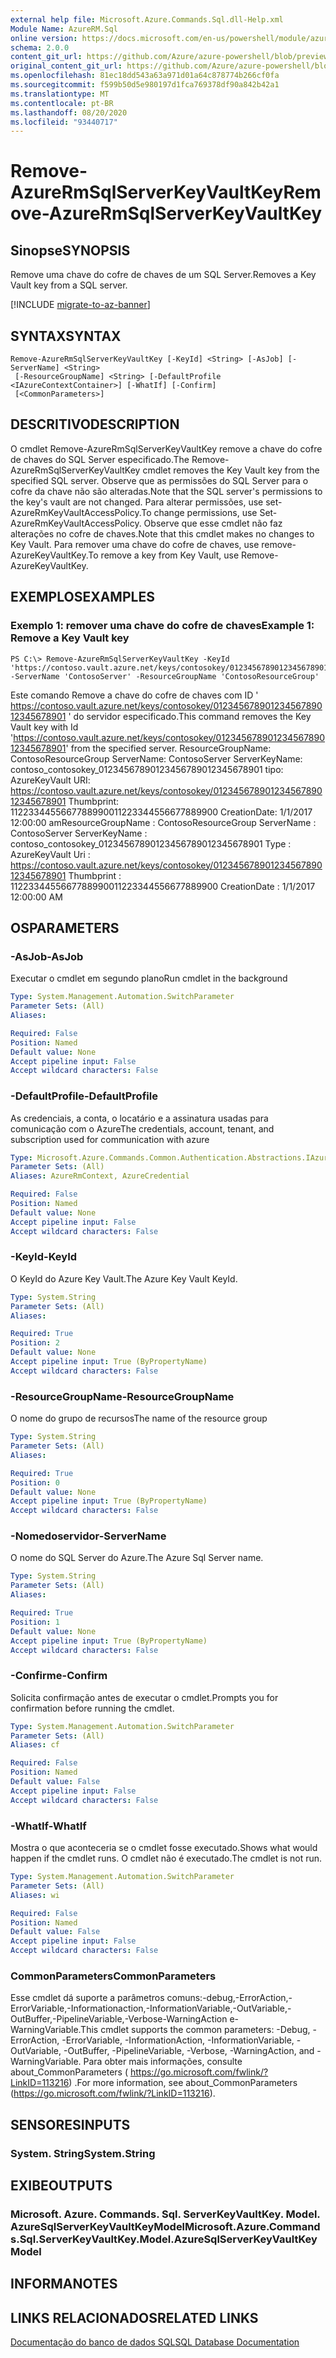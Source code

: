 ```yaml
---
external help file: Microsoft.Azure.Commands.Sql.dll-Help.xml
Module Name: AzureRM.Sql
online version: https://docs.microsoft.com/en-us/powershell/module/azurerm.sql/remove-azurermsqlserverkeyvaultkey
schema: 2.0.0
content_git_url: https://github.com/Azure/azure-powershell/blob/preview/src/ResourceManager/Sql/Commands.Sql/help/Remove-AzureRmSqlServerKeyVaultKey.md
original_content_git_url: https://github.com/Azure/azure-powershell/blob/preview/src/ResourceManager/Sql/Commands.Sql/help/Remove-AzureRmSqlServerKeyVaultKey.md
ms.openlocfilehash: 81ec18dd543a63a971d01a64c878774b266cf0fa
ms.sourcegitcommit: f599b50d5e980197d1fca769378df90a842b42a1
ms.translationtype: MT
ms.contentlocale: pt-BR
ms.lasthandoff: 08/20/2020
ms.locfileid: "93440717"
---
```

# <span data-ttu-id="5cc2e-101">Remove-AzureRmSqlServerKeyVaultKey</span><span class="sxs-lookup"><span data-stu-id="5cc2e-101">Remove-AzureRmSqlServerKeyVaultKey</span></span>

## <span data-ttu-id="5cc2e-102">Sinopse</span><span class="sxs-lookup"><span data-stu-id="5cc2e-102">SYNOPSIS</span></span>
<span data-ttu-id="5cc2e-103">Remove uma chave do cofre de chaves de um SQL Server.</span><span class="sxs-lookup"><span data-stu-id="5cc2e-103">Removes a Key Vault key from a SQL server.</span></span>

[!INCLUDE [migrate-to-az-banner](../../includes/migrate-to-az-banner.md)]

## <span data-ttu-id="5cc2e-104">SYNTAX</span><span class="sxs-lookup"><span data-stu-id="5cc2e-104">SYNTAX</span></span>

```
Remove-AzureRmSqlServerKeyVaultKey [-KeyId] <String> [-AsJob] [-ServerName] <String>
 [-ResourceGroupName] <String> [-DefaultProfile <IAzureContextContainer>] [-WhatIf] [-Confirm]
 [<CommonParameters>]
```

## <span data-ttu-id="5cc2e-105">DESCRITIVO</span><span class="sxs-lookup"><span data-stu-id="5cc2e-105">DESCRIPTION</span></span>
<span data-ttu-id="5cc2e-106">O cmdlet Remove-AzureRmSqlServerKeyVaultKey remove a chave do cofre de chaves do SQL Server especificado.</span><span class="sxs-lookup"><span data-stu-id="5cc2e-106">The Remove-AzureRmSqlServerKeyVaultKey cmdlet removes the Key Vault key from the specified SQL server.</span></span>
<span data-ttu-id="5cc2e-107">Observe que as permissões do SQL Server para o cofre da chave não são alteradas.</span><span class="sxs-lookup"><span data-stu-id="5cc2e-107">Note that the SQL server's permissions to the key's vault are not changed.</span></span>
<span data-ttu-id="5cc2e-108">Para alterar permissões, use set-AzureRmKeyVaultAccessPolicy.</span><span class="sxs-lookup"><span data-stu-id="5cc2e-108">To change permissions, use Set-AzureRmKeyVaultAccessPolicy.</span></span>
<span data-ttu-id="5cc2e-109">Observe que esse cmdlet não faz alterações no cofre de chaves.</span><span class="sxs-lookup"><span data-stu-id="5cc2e-109">Note that this cmdlet makes no changes to Key Vault.</span></span>
<span data-ttu-id="5cc2e-110">Para remover uma chave do cofre de chaves, use remove-AzureKeyVaultKey.</span><span class="sxs-lookup"><span data-stu-id="5cc2e-110">To remove a key from Key Vault, use Remove-AzureKeyVaultKey.</span></span>

## <span data-ttu-id="5cc2e-111">EXEMPLOS</span><span class="sxs-lookup"><span data-stu-id="5cc2e-111">EXAMPLES</span></span>

### <span data-ttu-id="5cc2e-112">Exemplo 1: remover uma chave do cofre de chaves</span><span class="sxs-lookup"><span data-stu-id="5cc2e-112">Example 1: Remove a Key Vault key</span></span>
```
PS C:\> Remove-AzureRmSqlServerKeyVaultKey -KeyId 'https://contoso.vault.azure.net/keys/contosokey/01234567890123456789012345678901' -ServerName 'ContosoServer' -ResourceGroupName 'ContosoResourceGroup'
```

<span data-ttu-id="5cc2e-113">Este comando Remove a chave do cofre de chaves com ID ' https://contoso.vault.azure.net/keys/contosokey/01234567890123456789012345678901 ' do servidor especificado.</span><span class="sxs-lookup"><span data-stu-id="5cc2e-113">This command removes the Key Vault key with Id 'https://contoso.vault.azure.net/keys/contosokey/01234567890123456789012345678901' from the specified server.</span></span>
<span data-ttu-id="5cc2e-114">ResourceGroupName: ContosoResourceGroup ServerName: ContosoServer ServerKeyName: contoso_contosokey_01234567890123456789012345678901 tipo: AzureKeyVault URI: https://contoso.vault.azure.net/keys/contosokey/01234567890123456789012345678901 Thumbprint: 1122334455667788990011223344556677889900 CreationDate: 1/1/2017 12:00:00 am</span><span class="sxs-lookup"><span data-stu-id="5cc2e-114">ResourceGroupName : ContosoResourceGroup ServerName        : ContosoServer ServerKeyName     : contoso_contosokey_01234567890123456789012345678901 Type              : AzureKeyVault Uri               : https://contoso.vault.azure.net/keys/contosokey/01234567890123456789012345678901 Thumbprint        : 1122334455667788990011223344556677889900 CreationDate      : 1/1/2017 12:00:00 AM</span></span>

## <span data-ttu-id="5cc2e-115">OS</span><span class="sxs-lookup"><span data-stu-id="5cc2e-115">PARAMETERS</span></span>

### <span data-ttu-id="5cc2e-116">-AsJob</span><span class="sxs-lookup"><span data-stu-id="5cc2e-116">-AsJob</span></span>
<span data-ttu-id="5cc2e-117">Executar o cmdlet em segundo plano</span><span class="sxs-lookup"><span data-stu-id="5cc2e-117">Run cmdlet in the background</span></span>

```yaml
Type: System.Management.Automation.SwitchParameter
Parameter Sets: (All)
Aliases:

Required: False
Position: Named
Default value: None
Accept pipeline input: False
Accept wildcard characters: False
```

### <span data-ttu-id="5cc2e-118">-DefaultProfile</span><span class="sxs-lookup"><span data-stu-id="5cc2e-118">-DefaultProfile</span></span>
<span data-ttu-id="5cc2e-119">As credenciais, a conta, o locatário e a assinatura usadas para comunicação com o Azure</span><span class="sxs-lookup"><span data-stu-id="5cc2e-119">The credentials, account, tenant, and subscription used for communication with azure</span></span>

```yaml
Type: Microsoft.Azure.Commands.Common.Authentication.Abstractions.IAzureContextContainer
Parameter Sets: (All)
Aliases: AzureRmContext, AzureCredential

Required: False
Position: Named
Default value: None
Accept pipeline input: False
Accept wildcard characters: False
```

### <span data-ttu-id="5cc2e-120">-KeyId</span><span class="sxs-lookup"><span data-stu-id="5cc2e-120">-KeyId</span></span>
<span data-ttu-id="5cc2e-121">O KeyId do Azure Key Vault.</span><span class="sxs-lookup"><span data-stu-id="5cc2e-121">The Azure Key Vault KeyId.</span></span>

```yaml
Type: System.String
Parameter Sets: (All)
Aliases:

Required: True
Position: 2
Default value: None
Accept pipeline input: True (ByPropertyName)
Accept wildcard characters: False
```

### <span data-ttu-id="5cc2e-122">-ResourceGroupName</span><span class="sxs-lookup"><span data-stu-id="5cc2e-122">-ResourceGroupName</span></span>
<span data-ttu-id="5cc2e-123">O nome do grupo de recursos</span><span class="sxs-lookup"><span data-stu-id="5cc2e-123">The name of the resource group</span></span>

```yaml
Type: System.String
Parameter Sets: (All)
Aliases:

Required: True
Position: 0
Default value: None
Accept pipeline input: True (ByPropertyName)
Accept wildcard characters: False
```

### <span data-ttu-id="5cc2e-124">-Nomedoservidor</span><span class="sxs-lookup"><span data-stu-id="5cc2e-124">-ServerName</span></span>
<span data-ttu-id="5cc2e-125">O nome do SQL Server do Azure.</span><span class="sxs-lookup"><span data-stu-id="5cc2e-125">The Azure Sql Server name.</span></span>

```yaml
Type: System.String
Parameter Sets: (All)
Aliases:

Required: True
Position: 1
Default value: None
Accept pipeline input: True (ByPropertyName)
Accept wildcard characters: False
```

### <span data-ttu-id="5cc2e-126">-Confirme</span><span class="sxs-lookup"><span data-stu-id="5cc2e-126">-Confirm</span></span>
<span data-ttu-id="5cc2e-127">Solicita confirmação antes de executar o cmdlet.</span><span class="sxs-lookup"><span data-stu-id="5cc2e-127">Prompts you for confirmation before running the cmdlet.</span></span>

```yaml
Type: System.Management.Automation.SwitchParameter
Parameter Sets: (All)
Aliases: cf

Required: False
Position: Named
Default value: False
Accept pipeline input: False
Accept wildcard characters: False
```

### <span data-ttu-id="5cc2e-128">-WhatIf</span><span class="sxs-lookup"><span data-stu-id="5cc2e-128">-WhatIf</span></span>
<span data-ttu-id="5cc2e-129">Mostra o que aconteceria se o cmdlet fosse executado.</span><span class="sxs-lookup"><span data-stu-id="5cc2e-129">Shows what would happen if the cmdlet runs.</span></span>
<span data-ttu-id="5cc2e-130">O cmdlet não é executado.</span><span class="sxs-lookup"><span data-stu-id="5cc2e-130">The cmdlet is not run.</span></span>

```yaml
Type: System.Management.Automation.SwitchParameter
Parameter Sets: (All)
Aliases: wi

Required: False
Position: Named
Default value: False
Accept pipeline input: False
Accept wildcard characters: False
```

### <span data-ttu-id="5cc2e-131">CommonParameters</span><span class="sxs-lookup"><span data-stu-id="5cc2e-131">CommonParameters</span></span>
<span data-ttu-id="5cc2e-132">Esse cmdlet dá suporte a parâmetros comuns:-debug,-ErrorAction,-ErrorVariable,-Informationaction,-InformationVariable,-OutVariable,-OutBuffer,-PipelineVariable,-Verbose-WarningAction e-WarningVariable.</span><span class="sxs-lookup"><span data-stu-id="5cc2e-132">This cmdlet supports the common parameters: -Debug, -ErrorAction, -ErrorVariable, -InformationAction, -InformationVariable, -OutVariable, -OutBuffer, -PipelineVariable, -Verbose, -WarningAction, and -WarningVariable.</span></span> <span data-ttu-id="5cc2e-133">Para obter mais informações, consulte about_CommonParameters ( https://go.microsoft.com/fwlink/?LinkID=113216) .</span><span class="sxs-lookup"><span data-stu-id="5cc2e-133">For more information, see about_CommonParameters (https://go.microsoft.com/fwlink/?LinkID=113216).</span></span>

## <span data-ttu-id="5cc2e-134">SENSORES</span><span class="sxs-lookup"><span data-stu-id="5cc2e-134">INPUTS</span></span>

### <span data-ttu-id="5cc2e-135">System. String</span><span class="sxs-lookup"><span data-stu-id="5cc2e-135">System.String</span></span>

## <span data-ttu-id="5cc2e-136">EXIBE</span><span class="sxs-lookup"><span data-stu-id="5cc2e-136">OUTPUTS</span></span>

### <span data-ttu-id="5cc2e-137">Microsoft. Azure. Commands. Sql. ServerKeyVaultKey. Model. AzureSqlServerKeyVaultKeyModel</span><span class="sxs-lookup"><span data-stu-id="5cc2e-137">Microsoft.Azure.Commands.Sql.ServerKeyVaultKey.Model.AzureSqlServerKeyVaultKeyModel</span></span>

## <span data-ttu-id="5cc2e-138">INFORMA</span><span class="sxs-lookup"><span data-stu-id="5cc2e-138">NOTES</span></span>

## <span data-ttu-id="5cc2e-139">LINKS RELACIONADOS</span><span class="sxs-lookup"><span data-stu-id="5cc2e-139">RELATED LINKS</span></span>

[<span data-ttu-id="5cc2e-140">Documentação do banco de dados SQL</span><span class="sxs-lookup"><span data-stu-id="5cc2e-140">SQL Database Documentation</span></span>](https://docs.microsoft.com/azure/sql-database/)
